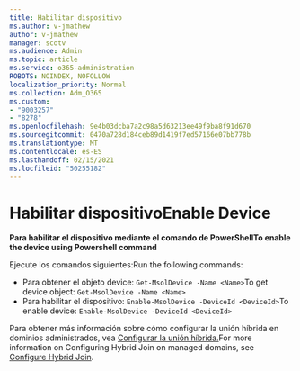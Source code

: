 ```yaml
---
title: Habilitar dispositivo
ms.author: v-jmathew
author: v-jmathew
manager: scotv
ms.audience: Admin
ms.topic: article
ms.service: o365-administration
ROBOTS: NOINDEX, NOFOLLOW
localization_priority: Normal
ms.collection: Adm_O365
ms.custom:
- "9003257"
- "8278"
ms.openlocfilehash: 9e4b03dcba7a2c98a5d63213ee49f9ba8f91d670
ms.sourcegitcommit: 0470a728d184ceb89d1419f7ed57166e07bb778b
ms.translationtype: MT
ms.contentlocale: es-ES
ms.lasthandoff: 02/15/2021
ms.locfileid: "50255182"
---
```

# <a name="enable-device"></a><span data-ttu-id="4e0c9-102">Habilitar dispositivo</span><span class="sxs-lookup"><span data-stu-id="4e0c9-102">Enable Device</span></span>

<span data-ttu-id="4e0c9-103">**Para habilitar el dispositivo mediante el comando de PowerShell**</span><span class="sxs-lookup"><span data-stu-id="4e0c9-103">**To enable the device using Powershell command**</span></span>

<span data-ttu-id="4e0c9-104">Ejecute los comandos siguientes:</span><span class="sxs-lookup"><span data-stu-id="4e0c9-104">Run the following commands:</span></span>

- <span data-ttu-id="4e0c9-105">Para obtener el objeto device: `Get-MsolDevice -Name <Name>`</span><span class="sxs-lookup"><span data-stu-id="4e0c9-105">To get device object: `Get-MsolDevice -Name <Name>`</span></span>
- <span data-ttu-id="4e0c9-106">Para habilitar el dispositivo: `Enable-MsolDevice -DeviceId <DeviceId>`</span><span class="sxs-lookup"><span data-stu-id="4e0c9-106">To enable device: `Enable-MsolDevice -DeviceId <DeviceId>`</span></span>

<span data-ttu-id="4e0c9-107">Para obtener más información sobre cómo configurar la unión híbrida en dominios administrados, vea [Configurar la unión híbrida.](https://docs.microsoft.com/azure/active-directory/devices/hybrid-azuread-join-managed-domains)</span><span class="sxs-lookup"><span data-stu-id="4e0c9-107">For more information on Configuring Hybrid Join on managed domains, see [Configure Hybrid Join](https://docs.microsoft.com/azure/active-directory/devices/hybrid-azuread-join-managed-domains).</span></span>
